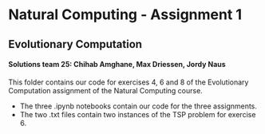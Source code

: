 # Natural Computing - Assignment 1
## Evolutionary Computation
#### Solutions team 25: Chihab Amghane, Max Driessen, Jordy Naus

This folder contains our code for exercises 4, 6 and 8 of the Evolutionary Computation assignment of the Natural Computing course. 
+ The three .ipynb notebooks contain our code for the three assignments.
+ The two .txt files contain two instances of the TSP problem for exercise 6.
